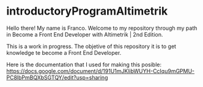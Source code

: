 # introductoryProgramAltimetrik

Hello there! My name is Franco. Welcome to my repository through my path in Become a Front End Developer with Altimetrik | 2nd Edition.

This is a work in progress. The objetive of this repository it is to get knowledge te become a Front End Developer.

Here is the documentation that I used for making this posible:
https://docs.google.com/document/d/191U1mJKlibWUYH-CcIqu9mGPMU-PC8lbPmBQXbSGTQY/edit?usp=sharing



